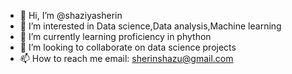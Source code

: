 - 👋 Hi, I’m @shaziyasherin
- 👀 I’m interested in Data science,Data analysis,Machine learning
- 🌱 I’m currently learning proficiency in phython
- 💞️ I’m looking to collaborate on data science projects
- 📫 How to reach me email: sherinshazu@gmail.com

<!---
shaziyasherin/shaziyasherin is a ✨ special ✨ repository because its `README.md` (this file) appears on your GitHub profile.
You can click the Preview link to take a look at your changes.
--->
